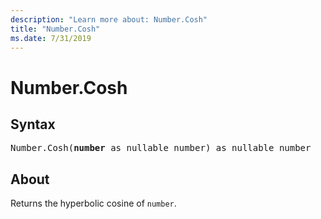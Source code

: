 ```yaml
---
description: "Learn more about: Number.Cosh"
title: "Number.Cosh"
ms.date: 7/31/2019
---
```

# Number.Cosh

## Syntax

<pre>
Number.Cosh(<b>number</b> as nullable number) as nullable number 
</pre>
  
## About  
Returns the hyperbolic cosine of `number`.
